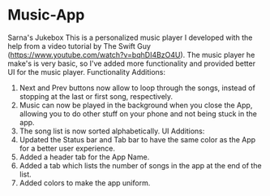 # Music-App
Sarna's Jukebox
This is a personalized music player I developed with the help from a video tutorial by The Swift Guy (https://www.youtube.com/watch?v=bqhDI4BzO4U). The music player he make's is very basic, so I've added more functionality and provided better UI for the music player.
Functionality Additions:
1) Next and Prev buttons now allow to loop through the songs, instead of stopping at the last or first song, respectively. 
2) Music can now be played in the background when you close the App, allowing you to do other stuff on your phone and not being stuck in the app.
3) The song list is now sorted alphabetically.
UI Additions:
1) Updated the Status bar and Tab bar to have the same color as the App for a better user experience.
2) Added a header tab for the App Name.
3) Added a tab which lists the number of songs in the app at the end of the list. 
4) Added colors to make the app uniform. 
